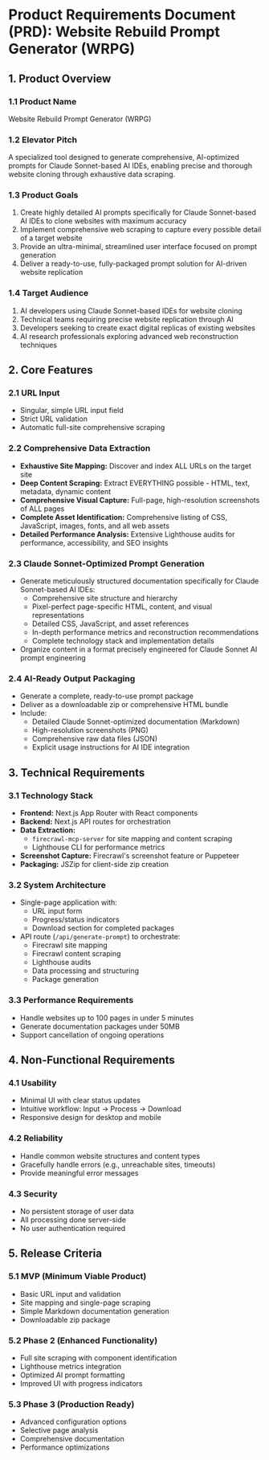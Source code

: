 # Product Requirements Document (PRD): Website Rebuild Prompt Generator (WRPG)

## 1. Product Overview

### 1.1 Product Name
Website Rebuild Prompt Generator (WRPG)

### 1.2 Elevator Pitch
A specialized tool designed to generate comprehensive, AI-optimized prompts for Claude Sonnet-based AI IDEs, enabling precise and thorough website cloning through exhaustive data scraping.

### 1.3 Product Goals
1. Create highly detailed AI prompts specifically for Claude Sonnet-based AI IDEs to clone websites with maximum accuracy
2. Implement comprehensive web scraping to capture every possible detail of a target website
3. Provide an ultra-minimal, streamlined user interface focused on prompt generation
4. Deliver a ready-to-use, fully-packaged prompt solution for AI-driven website replication

### 1.4 Target Audience
1. AI developers using Claude Sonnet-based IDEs for website cloning
2. Technical teams requiring precise website replication through AI
3. Developers seeking to create exact digital replicas of existing websites
4. AI research professionals exploring advanced web reconstruction techniques

## 2. Core Features

### 2.1 URL Input
- Singular, simple URL input field
- Strict URL validation
- Automatic full-site comprehensive scraping

### 2.2 Comprehensive Data Extraction
- **Exhaustive Site Mapping:** Discover and index ALL URLs on the target site
- **Deep Content Scraping:** Extract EVERYTHING possible - HTML, text, metadata, dynamic content
- **Comprehensive Visual Capture:** Full-page, high-resolution screenshots of ALL pages
- **Complete Asset Identification:** Comprehensive listing of CSS, JavaScript, images, fonts, and all web assets
- **Detailed Performance Analysis:** Extensive Lighthouse audits for performance, accessibility, and SEO insights

### 2.3 Claude Sonnet-Optimized Prompt Generation
- Generate meticulously structured documentation specifically for Claude Sonnet-based AI IDEs:
  - Comprehensive site structure and hierarchy
  - Pixel-perfect page-specific HTML, content, and visual representations
  - Detailed CSS, JavaScript, and asset references
  - In-depth performance metrics and reconstruction recommendations
  - Complete technology stack and implementation details
- Organize content in a format precisely engineered for Claude Sonnet AI prompt engineering

### 2.4 AI-Ready Output Packaging
- Generate a complete, ready-to-use prompt package
- Deliver as a downloadable zip or comprehensive HTML bundle
- Include:
  - Detailed Claude Sonnet-optimized documentation (Markdown)
  - High-resolution screenshots (PNG)
  - Comprehensive raw data files (JSON)
  - Explicit usage instructions for AI IDE integration

## 3. Technical Requirements

### 3.1 Technology Stack
- **Frontend:** Next.js App Router with React components
- **Backend:** Next.js API routes for orchestration
- **Data Extraction:**
  - `firecrawl-mcp-server` for site mapping and content scraping
  - Lighthouse CLI for performance metrics
- **Screenshot Capture:** Firecrawl's screenshot feature or Puppeteer
- **Packaging:** JSZip for client-side zip creation

### 3.2 System Architecture
- Single-page application with:
  - URL input form
  - Progress/status indicators
  - Download section for completed packages
- API route (`/api/generate-prompt`) to orchestrate:
  - Firecrawl site mapping
  - Firecrawl content scraping
  - Lighthouse audits
  - Data processing and structuring
  - Package generation

### 3.3 Performance Requirements
- Handle websites up to 100 pages in under 5 minutes
- Generate documentation packages under 50MB
- Support cancellation of ongoing operations

## 4. Non-Functional Requirements

### 4.1 Usability
- Minimal UI with clear status updates
- Intuitive workflow: Input → Process → Download
- Responsive design for desktop and mobile

### 4.2 Reliability
- Handle common website structures and content types
- Gracefully handle errors (e.g., unreachable sites, timeouts)
- Provide meaningful error messages

### 4.3 Security
- No persistent storage of user data
- All processing done server-side
- No user authentication required

## 5. Release Criteria

### 5.1 MVP (Minimum Viable Product)
- Basic URL input and validation
- Site mapping and single-page scraping
- Simple Markdown documentation generation
- Downloadable zip package

### 5.2 Phase 2 (Enhanced Functionality)
- Full site scraping with component identification
- Lighthouse metrics integration
- Optimized AI prompt formatting
- Improved UI with progress indicators

### 5.3 Phase 3 (Production Ready)
- Advanced configuration options
- Selective page analysis
- Comprehensive documentation
- Performance optimizations